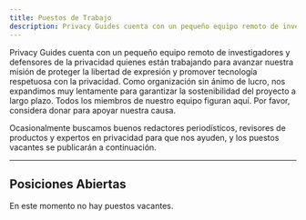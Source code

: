 ```yaml
---
title: Puestos de Trabajo
description: Privacy Guides cuenta con un pequeño equipo remoto de investigadores y defensores de la privacidad. Cualquier puesto vacante que podremos tener en el futuro será publicado aquí.
---
```


Privacy Guides cuenta con un pequeño equipo remoto de investigadores y defensores de la privacidad quienes están trabajando para avanzar nuestra misión de proteger la libertad de expresión y promover tecnología respetuosa con la privacidad. Como organización sin ánimo de lucro, nos expandimos muy lentamente para garantizar la sostenibilidad del proyecto a largo plazo. Todos los miembros de nuestro equipo figuran aquí. Por favor, considera donar para apoyar nuestra causa.

Ocasionalmente buscamos buenos redactores periodísticos, revisores de productos y expertos en privacidad para que nos ayuden, y los puestos vacantes se publicarán a continuación.

---

## Posiciones Abiertas

En este momento no hay puestos vacantes.
